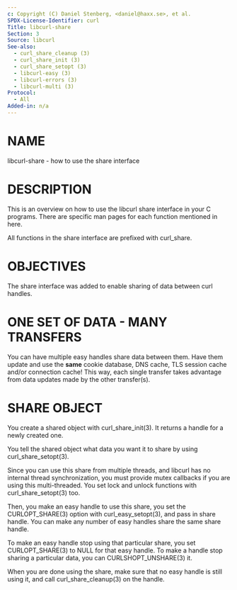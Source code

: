 ```yaml
---
c: Copyright (C) Daniel Stenberg, <daniel@haxx.se>, et al.
SPDX-License-Identifier: curl
Title: libcurl-share
Section: 3
Source: libcurl
See-also:
  - curl_share_cleanup (3)
  - curl_share_init (3)
  - curl_share_setopt (3)
  - libcurl-easy (3)
  - libcurl-errors (3)
  - libcurl-multi (3)
Protocol:
  - All
Added-in: n/a
---
```


# NAME

libcurl-share - how to use the share interface

# DESCRIPTION

This is an overview on how to use the libcurl share interface in your C
programs. There are specific man pages for each function mentioned in
here.

All functions in the share interface are prefixed with curl_share.

# OBJECTIVES

The share interface was added to enable sharing of data between curl handles.

# ONE SET OF DATA - MANY TRANSFERS

You can have multiple easy handles share data between them. Have them update
and use the **same** cookie database, DNS cache, TLS session cache and/or
connection cache! This way, each single transfer takes advantage from data
updates made by the other transfer(s).

# SHARE OBJECT

You create a shared object with curl_share_init(3). It returns a handle
for a newly created one.

You tell the shared object what data you want it to share by using
curl_share_setopt(3).

Since you can use this share from multiple threads, and libcurl has no
internal thread synchronization, you must provide mutex callbacks if you are
using this multi-threaded. You set lock and unlock functions with
curl_share_setopt(3) too.

Then, you make an easy handle to use this share, you set the
CURLOPT_SHARE(3) option with curl_easy_setopt(3), and pass in
share handle. You can make any number of easy handles share the same share
handle.

To make an easy handle stop using that particular share, you set
CURLOPT_SHARE(3) to NULL for that easy handle. To make a handle stop
sharing a particular data, you can CURLSHOPT_UNSHARE(3) it.

When you are done using the share, make sure that no easy handle is still using
it, and call curl_share_cleanup(3) on the handle.
